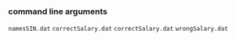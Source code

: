 ### command line arguments
`namesSIN.dat` `correctSalary.dat` `correctSalary.dat` `wrongSalary.dat`
